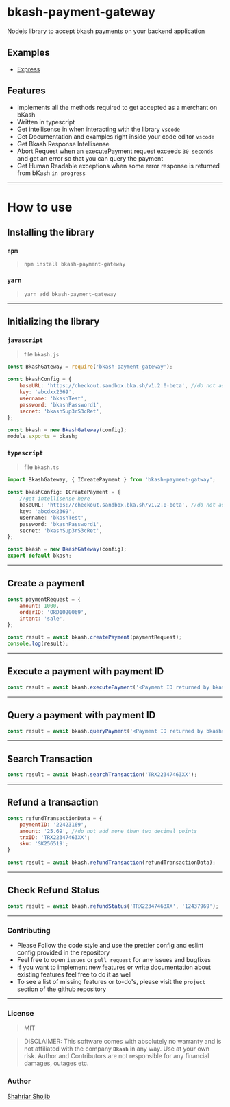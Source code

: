 # bkash-payment-gateway

Nodejs library to accept bkash payments on your backend application

## Examples

-   [Express](https://github.com/shahriar-shojib/bkash-payment-gateway/tree/main/examples)

## Features

-   Implements all the methods required to get accepted as a merchant on bKash
-   Written in typescript
-   Get intellisense in when interacting with the library `vscode`
-   Get Documentation and examples right inside your code editor `vscode`
-   Get Bkash Response Intellisense
-   Abort Request when an executePayment request exceeds `30 seconds` and get an error so that you can query the payment
-   Get Human Readable exceptions when some error response is returned from bKash `in progress`

---

# How to use

## Installing the library

### `npm`

> `npm install bkash-payment-gateway`

### `yarn`

> `yarn add bkash-payment-gateway`

---

## Initializing the library

### `javascript`

> file `bkash.js`

```javascript
const BkashGateway = require('bkash-payment-gateway');

const bkashConfig = {
	baseURL: 'https://checkout.sandbox.bka.sh/v1.2.0-beta', //do not add a trailing slash
	key: 'abcdxx2369',
	username: 'bkashTest',
	password: 'bkashPassword1',
	secret: 'bkashSup3rS3cRet',
};

const bkash = new BkashGateway(config);
module.exports = bkash;
```

### `typescript`

> file `bkash.ts`

```typescript
import BkashGateway, { ICreatePayment } from 'bkash-payment-gatway';

const bkashConfig: ICreatePayment = {
	//get intellisense here
	baseURL: 'https://checkout.sandbox.bka.sh/v1.2.0-beta', //do not add a trailing slash
	key: 'abcdxx2369',
	username: 'bkashTest',
	password: 'bkashPassword1',
	secret: 'bkashSup3rS3cRet',
};

const bkash = new BkashGateway(config);
export default bkash;
```

---

## Create a payment

```javascript
const paymentRequest = {
	amount: 1000,
	orderID: 'ORD1020069',
	intent: 'sale',
};

const result = await bkash.createPayment(paymentRequest);
console.log(result);
```

---

## Execute a payment with payment ID

```javascript
const result = await bkash.executePayment('<Payment ID returned by bkash>');
```

---

## Query a payment with payment ID

```javascript
const result = await bkash.queryPayment('<Payment ID returned by bkash>');
```

---

## Search Transaction

```javascript
const result = await bkash.searchTransaction('TRX22347463XX');
```

---

## Refund a transaction

```javascript
const refundTransactionData = {
	paymentID: '22423169',
	amount: '25.69', //do not add more than two decimal points
 	trxID: 'TRX22347463XX';
 	sku: 'SK256519';
}

const result = await bkash.refundTransaction(refundTransactionData);
```

---

## Check Refund Status

```javascript
const result = await bkash.refundStatus('TRX22347463XX', '12437969');
```

---

### Contributing

-   Please Follow the code style and use the prettier config and eslint config provided in the repository
-   Feel free to open `issues` or `pull request` for any issues and bugfixes
-   If you want to implement new features or write documentation about existing features feel free to do it as well
-   To see a list of missing features or to-do's, please visit the `project` section of the github repository

---

### License

> MIT

> DISCLAIMER: This software comes with absolutely no warranty and is not affiliated with the company **`Bkash`** in any way. Use at your own risk. Author and Contributors are not responsible for any financial damages, outages etc.

### Author

[Shahriar Shojib](https://github.com/shahriar-shojib)
